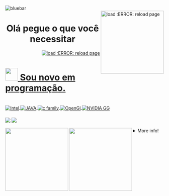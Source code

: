 
<div style="display: inline_block"><br>
    <img align="center" alt="bluebar"  src="https://img.shields.io/badge/⠀⠀⠀File⠀⠀⠀⠀Edit⠀⠀⠀⠀Search⠀⠀⠀⠀Run⠀⠀⠀⠀Compile⠀⠀⠀⠀Debug⠀⠀⠀⠀⠀Project⠀⠀⠀⠀Options⠀⠀⠀Window⠀⠀⠀⠀⠀⠀⠀⠀⠀⠀⠀⠀⠀⠀⠀⠀⠀Help⠀⠀⠀⠀⠀⠀⠀⠀⠀⠀⠀⠀⠀⠀⠀⠀⠀⠀⠀⠀⠀⠀⠀⠀⠀⠀⠀⠀⠀⠀⠀⠀⠀⠀⠀⠀⠀⠀⠀-0000B1?style=social&logo=&logoColor=white">
</div>

  <img src="https://brandslogos.com/wp-content/uploads/images/large/java-logo-1.png" min-width="200px" max-width="200px" width="200px" align="right" alt="load :ERROR: reload page">
<h1 align="center"> Olá pegue o que você necessitar </h1></img>

  <a href="https://github.com/phikill">
    <p align="right"> <img src="https://komarev.com/ghpvc/?username=phikill&color=red" alt="load :ERROR: reload page" /> </p>
</div>
<h1 align="left"><img src="https://cdn.pixabay.com/photo/2021/02/12/13/43/among-us-6008615_960_720.png" width="40px"> Sou novo em programação. </h1></img>




<div style="display: inline_block"><br>
    <img align="center" alt="Intel"  src="https://img.shields.io/badge/___process___-0000B1?style=for-the-badge&logo=intel&logoColor=white">
    <img align="center" alt="JAVA"   src="https://img.shields.io/badge/Java-%239005?style=for-the-badge&logo=java&logoColor=white">
    <img align="center" alt="c family"  src="https://img.shields.io/badge/c/C++_CSharp_-1592B6?style=for-the-badge&logo=&logoColor=white">
    <img align="center" alt="OpenGl"    src="https://img.shields.io/badge/LWJGL-1572B6?style=for-the-badge&logo=opengl&logoColor=white">
    <img align="center" alt="NVIDIA GG" src="https://img.shields.io/badge/NV_graphics-0000g0?style=for-the-badge&logo=nvidia&logoColor=white"
</div>
  
  
### 
</div> 
      <a href="https://www.youtube.com/channel/UCtckcybjk1hnbk_ENMR0pvw" target="_blank"><img src="https://img.shields.io/badge/YouTube-%239005?style=for-the-badge&logo=youtube&logoColor=white" target="_blank"></a>
  <a href="https://steamcommunity.com/id/Phikill/" target="_blank"><img src="https://img.shields.io/badge/-STEAM-%23000?style=for-the-badge&logo=STEAM&logoColor=white" target="_blank"></a>
  
 [//]: [![stats](https://bad-apple-github-readme.vercel.app/api?show_bg=1&username=phikill&theme=tokyonight)] 
  
  
 <img 
       align="left"
height="200em" src="http://github-readme-streak-stats.herokuapp.com?user=phikill&theme=midnight-purple&hide_border=true&date_format=j%2Fn%5B%2FY%5D&locale=pt-br&border=DD2727&background=000000&stroke=DD2727&ring=FF0000&fire=DD2727&currStreakNum=DD2727&sideNums=DD2727&currStreakLabel=DD2727"/>
 <img 
       align="left"
height="200em" src="https://bad-apple-github-readme.vercel.app/api/top-langs/?show_bg=1&username=phikill&langs_count=20&theme=dark"/>  

  
  
</div>
  <details>
  <summary>More info!  </summary>

   # Info.  
  *|  
  *|  
  *|  
  * 1. eu sou um iniciante 
   * 2. Eu não sei muito. 
     * Eu quero ser um programador de jogos  
     * Linguagens de programação nos estudos!...  
     - [x]  JAVA  
     - [x] DOS Language  
     - [ ] C#  
     - [ ] C/C++  
     - [ ] Intel Assembly  
   
    
     _______            _   _   __   _   _       _
                   
                                ██████╗  ██╗  ██╗ ██╗ ██╗  ██╗ ██╗ ██╗     ██╗                         
                                ██╔══██╗ ██║  ██║ ██║ ██║ ██╔╝ ██║ ██║     ██║                         
                                ██████╔╝ ███████║ ██║ █████╔╝  ██║ ██║     ██║                         
                                ██╔═══╝  ██╔══██║ ██║ ██╔═██╗  ██║ ██║     ██║                          
                                ██║      ██║  ██║ ██║ ██║  ██╗ ██║ ███████╗███████╗             
                                ╚═╝      ╚═╝  ╚═╝ ╚═╝ ╚═╝  ╚═╝ ╚═╝ ╚══════╝╚══════╝           
  
simple ASCII art
============   
    
    
  
  #### Future Projects.
  #  PARA POTATO PC'S
     * V PROJETOS V
     * | Build Inspencer Game Engine |
     * | Bloody Ants Z | 
     * | FB-I AM |
     * | Passnasty fantasy |
     * |  MAY JX   JAVA OS |
 ----
    
  [BUILD INSPENCER](https://github.com/NikuraCorp/build-inspencer-Engine)
</details>
  
   [//]:https://media1.giphy.com/media/OLHoXQgCVSWnfaVgXZ/giphy.gif?cid=790b7611ce304b6e091d2b9cbff0cbb2ce49419f81178279&rid=giphy.gif&ct=s
  
